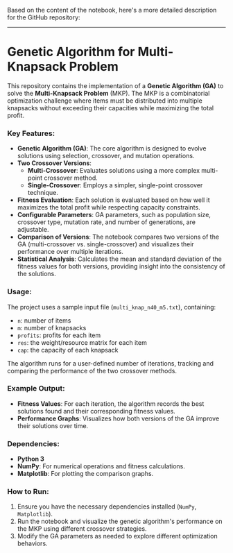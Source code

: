 Based on the content of the notebook, here's a more detailed description for the GitHub repository:

---

# Genetic Algorithm for Multi-Knapsack Problem

This repository contains the implementation of a **Genetic Algorithm (GA)** to solve the **Multi-Knapsack Problem** (MKP). The MKP is a combinatorial optimization challenge where items must be distributed into multiple knapsacks without exceeding their capacities while maximizing the total profit.

### Key Features:
- **Genetic Algorithm (GA)**: The core algorithm is designed to evolve solutions using selection, crossover, and mutation operations.
- **Two Crossover Versions**:
  - **Multi-Crossover**: Evaluates solutions using a more complex multi-point crossover method.
  - **Single-Crossover**: Employs a simpler, single-point crossover technique.
- **Fitness Evaluation**: Each solution is evaluated based on how well it maximizes the total profit while respecting capacity constraints.
- **Configurable Parameters**: GA parameters, such as population size, crossover type, mutation rate, and number of generations, are adjustable.
- **Comparison of Versions**: The notebook compares two versions of the GA (multi-crossover vs. single-crossover) and visualizes their performance over multiple iterations.
- **Statistical Analysis**: Calculates the mean and standard deviation of the fitness values for both versions, providing insight into the consistency of the solutions.

### Usage:
The project uses a sample input file (`multi_knap_n40_m5.txt`), containing:
- `n`: number of items
- `m`: number of knapsacks
- `profits`: profits for each item
- `res`: the weight/resource matrix for each item
- `cap`: the capacity of each knapsack

The algorithm runs for a user-defined number of iterations, tracking and comparing the performance of the two crossover methods.

### Example Output:
- **Fitness Values**: For each iteration, the algorithm records the best solutions found and their corresponding fitness values.
- **Performance Graphs**: Visualizes how both versions of the GA improve their solutions over time.

### Dependencies:
- **Python 3**
- **NumPy**: For numerical operations and fitness calculations.
- **Matplotlib**: For plotting the comparison graphs.

### How to Run:
1. Ensure you have the necessary dependencies installed (`NumPy`, `Matplotlib`).
2. Run the notebook and visualize the genetic algorithm's performance on the MKP using different crossover strategies.
3. Modify the GA parameters as needed to explore different optimization behaviors.

